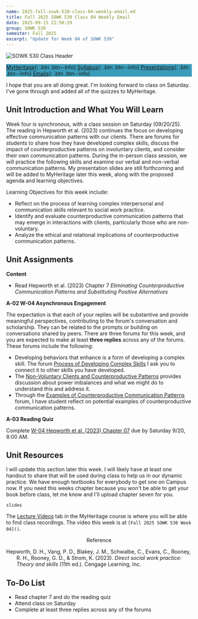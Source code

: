 ```yaml
---
name: 2025-fall-sowk-530-class-04-weekly-email.md
title: Fall 2025 SOWK 530 Class 04 Weekly Email
date: 2025-09-15 22:50:29
group: SOWK 530
semester: Fall 2025
excerpt: "Update for Week 04 of SOWK 530"
---
```


![SOWK 530 Class Header](https://jacobrcampbell.com/assets/media/2025-sowk-530-foundations-of-social-work-practice-i-email-header.jpg)

<div style="background-color: #3b9cba; width: 100%;" markdown="1">

[MyHeritage](https://myheritage.heritage.edu/ICS/Academics/SOWK/SOWK_530/2526_FA-SOWK_530-0/){: .btn .btn--info}
[Syllabus](http://jacobrcampbell.com/assets/media/2025-fall-sowk-530-0-course-syllabus.pdf){: .btn .btn--info}
[Presentations](https://presentations.jacobrcampbell.com){: .btn .btn--info}
[Emails](https://jacobrcampbell.com/communications/){: .btn .btn--info}

</div>

I hope that you are all doing great. I'm looking forward to class on Saturday. I've gone through and added all of the quizzes to MyHeritage.

## Unit Introduction and What You Will Learn

Week four is synchronous, with a class session on Saturday (09/20/25). The reading in Hepworth et al. (2023) continues the focus on developing effective communication patterns with our clients. There are forums for students to share how they have developed complex skills, discuss the impact of counterproductive patterns on involuntary clients, and consider their own communication patterns. During the in-person class session, we will practice the following skills and examine our verbal and non-verbal communication patterns. My presentation slides are still forthcoming and will be added to MyHeritage later this week, along with the proposed agenda and learning objectives.

Learning Objectives for this week include:

- Reflect on the process of learning complex interpersonal and communication skills relevant to social work practice.
- Identify and evaluate counterproductive communication patterns that may emerge in interactions with clients, particularly those who are non-voluntary.
- Analyze the ethical and relational implications of counterproductive communication patterns.

## Unit Assignments

**Content**

- Read Hepworth et al. (2023) Chapter 7 _Eliminating Counterproductive Communication Patterns and Substituting Positive Alternatives_

**A-02 W-04 Asynchronous Engagement**

The expectation is that each of your replies will be substantive and provide meaningful perspectives, contributing to the forum's conversation and scholarship. They can be related to the prompts or building on conversations shared by peers. There are three forums for this week, and you are expected to make at least **three replies** across any of the forums. These forums include the following:

- Developing behaviors that enhance is a form of developing a complex skill. The forum [Process of Developing Complex Skills](https://myheritage.heritage.edu/ICS/Academics/SOWK/SOWK_530/2526_FA-SOWK_530-0/🏫_W-04_915-921.jnz?portlet=Group_Discussion_Forums&screen=PostView&screenType=change&id=02cc830c-5585-447a-8f57-b0dbced1648d) I ask you to connect it to other skills you have developed.
- The [Non-Voluntary Clients and Counterproductive Patterns](https://myheritage.heritage.edu/ICS/Academics/SOWK/SOWK_530/2526_FA-SOWK_530-0/🏫_W-04_915-921.jnz?portlet=Group_Discussion_Forums&screen=PostView&screenType=change&id=ed0e6889-0246-476a-8e8c-04ba7ecb3b83) provides discussion about power imbalances and what we might do to understand this and address it.
- Through the [Examples of Counterproductive Communication Patterns](https://myheritage.heritage.edu/ICS/Academics/SOWK/SOWK_530/2526_FA-SOWK_530-0/🏫_W-04_915-921.jnz?portlet=Group_Discussion_Forums&screen=PostView&screenType=change&id=23632098-cc35-4b3c-8310-735a942f1c70) forum, I have student reflect on potential examples of counterproductive communication patterns.

**A-03 Reading Quiz**

Complete [W-04 Hepworth et al. (2023) Chapter 07](https://myheritage.heritage.edu/ICS/Academics/SOWK/SOWK_530/2526_FA-SOWK_530-0/Assignments.jnz?portlet=Coursework&screen=AssignmentDetailView&screenType=change&id=f8208d76-bfdf-474d-b599-42158e292ddf) due by Saturday 9/20, 8:00 AM.

## Unit Resources

I will update this section later this week. I will likely have at least one handout to share that will be used during class to help us in our dynamic practice. We have enough textbooks for everybody to get one on Campus now. If you need this weeks chapter because you won't be able to get your book before class, let me know and I'll upload chapter seven for you.

`slides`

The [Lecture Videos](https://myheritage.heritage.edu/ICS/Academics/SOWK/SOWK_530/2526_FA-SOWK_530-0/Lecture_Videos.jnz) tab in the MyHeritage course is where you will be able to find class recordings. The video this week is at `[Fall 2025 SOWK 530 Week 04]()`.

<div style="text-align: center" markdown="1">
Reference
</div>
<div style="margin: 0 0 0 2em; text-indent: -2em;" markdown="1">

Hepworth, D. H., Vang, P. D., Blakey, J. M., Schwalbe, C., Evans, C., Rooney, R. H., Rooney, G. D., & Strom, K. (2023). _Direct social work practice: Theory and skills_ (11th ed.). Cengage Learning, Inc.

</div>

## To-Do List

- Read chapter 7 and do the reading quiz
- Attend class on Saturday
- Complete at least three replies across any of the forums

